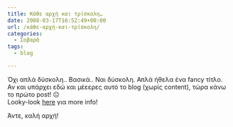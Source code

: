 ```yaml
---
title: Κάθε αρχή και τρίσκολη…
date: 2008-03-17T16:52:49+00:00
url: /κάθε-αρχή-και-τρίσκολη/
categories:
  - Σοβαρά
tags:
  - blog

---
```

Όχι απλά δύσκολη.. Βασικά.. Ναι δύσκολη. Απλά ήθελα ένα fancy τίτλο.  
Αν και υπάρχει εδώ και μέεερες αυτό το blog (χωρίς content), τώρα κάνω το πρώτο post! 😐  
Looky-look [here][1] για more info!

Άντε, καλή αρχή!

 [1]: /about/
